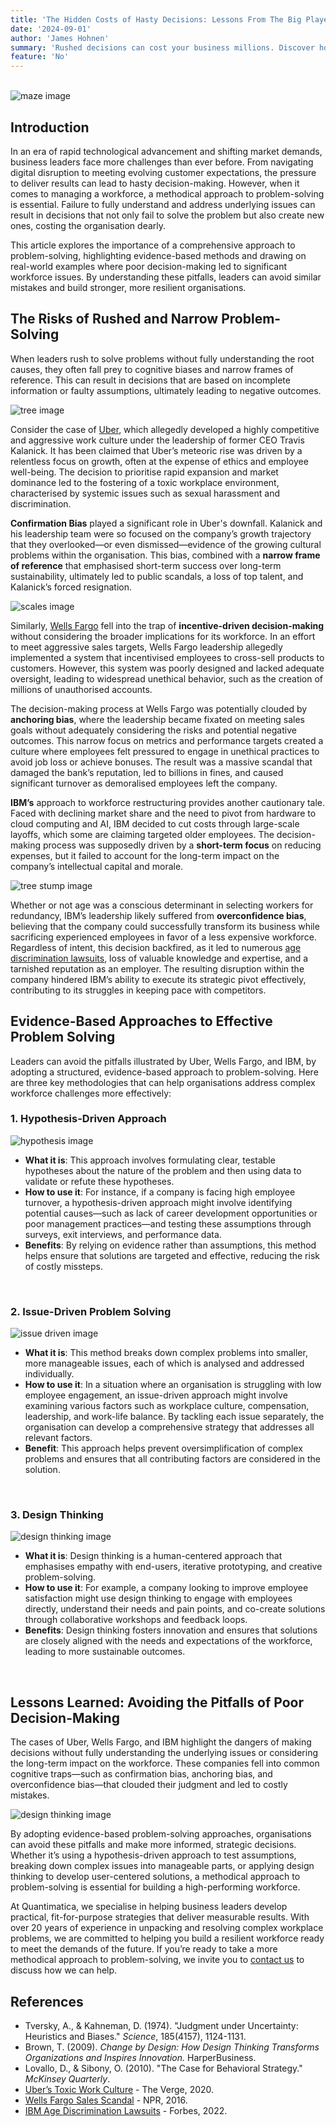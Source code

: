 ```yaml
---
title: 'The Hidden Costs of Hasty Decisions: Lessons From The Big Players'
date: '2024-09-01'
author: 'James Hohnen'
summary: 'Rushed decisions can cost your business millions. Discover how industry giants like Uber, Wells Fargo, and IBM stumbled—and learn the strategies that can help you avoid making the same costly mistakes.'
feature: 'No'
---
```


<br />

<img class="image_left image_medium" src="/articleimages/maze-sketch.webp" alt="maze image" />

## Introduction

In an era of rapid technological advancement and shifting market demands, business leaders face more challenges than ever before. From navigating digital disruption to meeting evolving customer expectations, the pressure to deliver results can lead to hasty decision-making. However, when it comes to managing a workforce, a methodical approach to problem-solving is essential. Failure to fully understand and address underlying issues can result in decisions that not only fail to solve the problem but also create new ones, costing the organisation dearly.

This article explores the importance of a comprehensive approach to problem-solving, highlighting evidence-based methods and drawing on real-world examples where poor decision-making led to significant workforce issues. By understanding these pitfalls, leaders can avoid similar mistakes and build stronger, more resilient organisations.

## The Risks of Rushed and Narrow Problem-Solving

When leaders rush to solve problems without fully understanding the root causes, they often fall prey to cognitive biases and narrow frames of reference. This can result in decisions that are based on incomplete information or faulty assumptions, ultimately leading to negative outcomes.

<img class="image_right image_small" src="/articleimages/uber-sketch.webp" alt="tree image" />

Consider the case of [Uber](https://www.theverge.com/2020/2/19/21142081/susan-fowler-uber-whistleblower-interview-silicon-valley-discrimination-harassment), which allegedly developed a highly competitive and aggressive work culture under the leadership of former CEO Travis Kalanick. It has been claimed that Uber’s meteoric rise was driven by a relentless focus on growth, often at the expense of ethics and employee well-being. The decision to prioritise rapid expansion and market dominance led to the fostering of a toxic workplace environment, characterised by systemic issues such as sexual harassment and discrimination.

**Confirmation Bias** played a significant role in Uber's downfall. Kalanick and his leadership team were so focused on the company’s growth trajectory that they overlooked—or even dismissed—evidence of the growing cultural problems within the organisation. This bias, combined with a **narrow frame of reference** that emphasised short-term success over long-term sustainability, ultimately led to public scandals, a loss of top talent, and Kalanick’s forced resignation.

<img class="image_left image_small" src="/articleimages/scales-sketch.webp" alt="scales image" />

Similarly, [Wells Fargo](https://www.npr.org/sections/thetwo-way/2016/09/08/493130449/wells-fargo-to-pay-around-190-million-over-fake-accounts-that-sparked-bonuses) fell into the trap of **incentive-driven decision-making** without considering the broader implications for its workforce. In an effort to meet aggressive sales targets, Wells Fargo leadership allegedly implemented a system that incentivised employees to cross-sell products to customers. However, this system was poorly designed and lacked adequate oversight, leading to widespread unethical behavior, such as the creation of millions of unauthorised accounts.

The decision-making process at Wells Fargo was potentially clouded by **anchoring bias**, where the leadership became fixated on meeting sales goals without adequately considering the risks and potential negative outcomes. This narrow focus on metrics and performance targets created a culture where employees felt pressured to engage in unethical practices to avoid job loss or achieve bonuses. The result was a massive scandal that damaged the bank’s reputation, led to billions in fines, and caused significant turnover as demoralised employees left the company.

**IBM’s** approach to workforce restructuring provides another cautionary tale. Faced with declining market share and the need to pivot from hardware to cloud computing and AI, IBM decided to cut costs through large-scale layoffs, which some are claiming targeted older employees. The decision-making process was supposedly driven by a **short-term focus** on reducing expenses, but it failed to account for the long-term impact on the company’s intellectual capital and morale.

<img class="image_left image_small" src="/articleimages/ibm-sketch.webp" alt="tree stump image" />

Whether or not age was a conscious determinant in selecting workers for redundancy, IBM’s leadership likely suffered from **overconfidence bias**, believing that the company could successfully transform its business while sacrificing experienced employees in favor of a less expensive workforce. Regardless of intent, this decision backfired, as it led to numerous [age discrimination lawsuits](https://www.forbes.com/sites/jackkelly/2022/02/12/ibm-accused-of-ageism-older-workers-are-dinobabies-who-should-be-made-an-extinct-species/), loss of valuable knowledge and expertise, and a tarnished reputation as an employer. The resulting disruption within the company hindered IBM’s ability to execute its strategic pivot effectively, contributing to its struggles in keeping pace with competitors.

## Evidence-Based Approaches to Effective Problem Solving

Leaders can  avoid the pitfalls illustrated by Uber, Wells Fargo, and IBM, by adopting a structured, evidence-based approach to problem-solving. Here are three key methodologies that can help organisations address complex workforce challenges more effectively:

### 1. Hypothesis-Driven Approach

<img class="image_right image_small" src="/articleimages/hypothesis-sketch.webp" alt="hypothesis image" />

   - **What it is**: This approach involves formulating clear, testable hypotheses about the nature of the problem and then using data to validate or refute these hypotheses.
   - **How to use it**: For instance, if a company is facing high employee turnover, a hypothesis-driven approach might involve identifying potential causes—such as lack of career development opportunities or poor management practices—and testing these assumptions through surveys, exit interviews, and performance data.
   - **Benefits**: By relying on evidence rather than assumptions, this method helps ensure that solutions are targeted and effective, reducing the risk of costly missteps.

<br />

### 2. Issue-Driven Problem Solving

<img class="image_right image_small" src="/articleimages/issue-drive-sketch.webp" alt="issue driven image" />

   - **What it is**: This method breaks down complex problems into smaller, more manageable issues, each of which is analysed and addressed individually.
   - **How to use it**: In a situation where an organisation is struggling with low employee engagement, an issue-driven approach might involve examining various factors such as workplace culture, compensation, leadership, and work-life balance. By tackling each issue separately, the organisation can develop a comprehensive strategy that addresses all relevant factors.
   - **Benefit**: This approach helps prevent oversimplification of complex problems and ensures that all contributing factors are considered in the solution.

<br />

### 3. Design Thinking

<img class="image_right image_small" src="/articleimages/design-thinking-sketch.webp" alt="design thinking image" />

   - **What it is**: Design thinking is a human-centered approach that emphasises empathy with end-users, iterative prototyping, and creative problem-solving.
   - **How to use it**: For example, a company looking to improve employee satisfaction might use design thinking to engage with employees directly, understand their needs and pain points, and co-create solutions through collaborative workshops and feedback loops.
   - **Benefits**: Design thinking fosters innovation and ensures that solutions are closely aligned with the needs and expectations of the workforce, leading to more sustainable outcomes.

<br />

## Lessons Learned: Avoiding the Pitfalls of Poor Decision-Making

The cases of Uber, Wells Fargo, and IBM highlight the dangers of making decisions without fully understanding the underlying issues or considering the long-term impact on the workforce. These companies fell into common cognitive traps—such as confirmation bias, anchoring bias, and overconfidence bias—that clouded their judgment and led to costly mistakes.

<img class="image_left image_medium" src="/articleimages/lessons-learned-sketch.webp" alt="design thinking image" />

By adopting evidence-based problem-solving approaches, organisations can avoid these pitfalls and make more informed, strategic decisions. Whether it’s using a hypothesis-driven approach to test assumptions, breaking down complex issues into manageable parts, or applying design thinking to develop user-centered solutions, a methodical approach to problem-solving is essential for building a high-performing workforce.

At Quantimatica, we specialise in helping business leaders develop practical, fit-for-purpose strategies that deliver measurable results. With over 20 years of experience in unpacking and resolving complex workplace problems, we are committed to helping you build a resilient workforce ready to meet the demands of the future. If you’re ready to take a more methodical approach to problem-solving, we invite you to [contact us](https://www.quantimatica.com/contact) to discuss how we can help.

## References

- Tversky, A., & Kahneman, D. (1974). "Judgment under Uncertainty: Heuristics and Biases." *Science*, 185(4157), 1124-1131.
- Brown, T. (2009). *Change by Design: How Design Thinking Transforms Organizations and Inspires Innovation.* HarperBusiness.
- Lovallo, D., & Sibony, O. (2010). "The Case for Behavioral Strategy." *McKinsey Quarterly*.
- [Uber’s Toxic Work Culture](https://www.theverge.com/2020/2/19/21142081/susan-fowler-uber-whistleblower-interview-silicon-valley-discrimination-harassment) - The Verge, 2020.
- [Wells Fargo Sales Scandal](hhttps://www.npr.org/sections/thetwo-way/2016/09/08/493130449/wells-fargo-to-pay-around-190-million-over-fake-accounts-that-sparked-bonuses) - NPR, 2016.
- [IBM Age Discrimination Lawsuits](https://www.reuters.com/article/us-ibm-age-discrimination-exclusive-idUSKCN1RZ1VM) - Forbes, 2022.